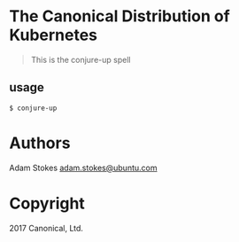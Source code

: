 # The Canonical Distribution of Kubernetes
> This is the conjure-up spell

## usage

```
$ conjure-up
```

# Authors

Adam Stokes <adam.stokes@ubuntu.com>

# Copyright

2017 Canonical, Ltd.
